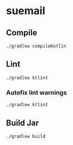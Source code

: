 # suemail

## Compile

`./gradlew compileKotlin`

## Lint

`./gradlew ktlint`

### Autofix lint warnings

`./gradlew ktlint`

## Build Jar

`./gradlew build`
